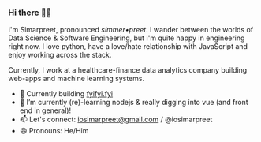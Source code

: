 ### Hi there 👋🏽

I'm Simarpreet, pronounced *simmer•preet*. I wander between the worlds of Data Science & Software Engineering, but I'm quite happy in engineering right now. I love python, have a love/hate relationship with JavaScript and enjoy working across the stack. 

Currently, I work at a healthcare-finance data analytics company building web-apps and machine learning systems.

- 🔨 Currently building [fyifyi.fyi](http://www.fyifyi.fyi/)
- 🌱 I’m currently (re)-learning nodejs & really digging into vue (and front end in general)!
- 📫 Let's connect: iosimarpreet@gmail.com / @iosimarpreet
- 😄 Pronouns: He/Him
